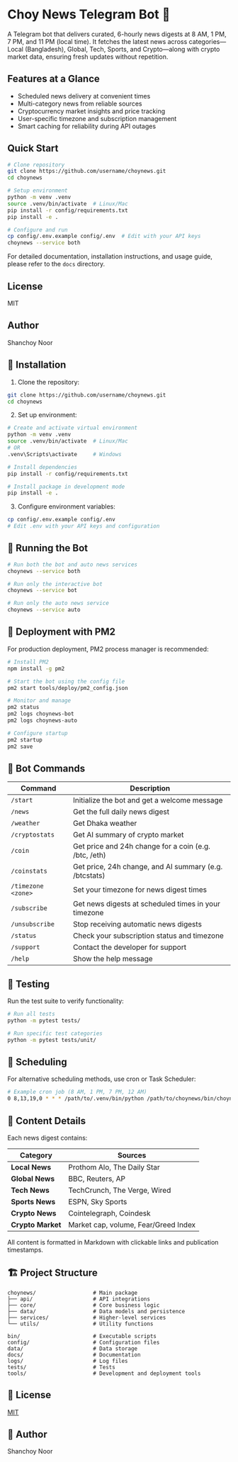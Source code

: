 # Choy News Telegram Bot 📰

A Telegram bot that delivers curated, 6-hourly news digests at 8 AM, 1 PM, 7 PM, and 11 PM (local time). It fetches the latest news across categories—Local (Bangladesh), Global, Tech, Sports, and Crypto—along with crypto market data, ensuring fresh updates without repetition.

## Features at a Glance

- Scheduled news delivery at convenient times
- Multi-category news from reliable sources
- Cryptocurrency market insights and price tracking
- User-specific timezone and subscription management
- Smart caching for reliability during API outages

## Quick Start

```bash
# Clone repository
git clone https://github.com/username/choynews.git
cd choynews

# Setup environment
python -m venv .venv
source .venv/bin/activate  # Linux/Mac
pip install -r config/requirements.txt
pip install -e .

# Configure and run
cp config/.env.example config/.env  # Edit with your API keys
choynews --service both
```

For detailed documentation, installation instructions, and usage guide, please refer to the `docs` directory.

## License

MIT

## Author

Shanchoy Noor

## 🚀 Installation

1. Clone the repository:
```bash
git clone https://github.com/username/choynews.git
cd choynews
```

2. Set up environment:
```bash
# Create and activate virtual environment
python -m venv .venv
source .venv/bin/activate  # Linux/Mac
# OR
.venv\Scripts\activate     # Windows

# Install dependencies
pip install -r config/requirements.txt

# Install package in development mode
pip install -e .
```

3. Configure environment variables:
```bash
cp config/.env.example config/.env
# Edit .env with your API keys and configuration
```

## 🏃 Running the Bot

```bash
# Run both the bot and auto news services
choynews --service both

# Run only the interactive bot
choynews --service bot

# Run only the auto news service
choynews --service auto
```

## 🔄 Deployment with PM2

For production deployment, PM2 process manager is recommended:

```bash
# Install PM2
npm install -g pm2

# Start the bot using the config file
pm2 start tools/deploy/pm2_config.json

# Monitor and manage
pm2 status
pm2 logs choynews-bot
pm2 logs choynews-auto

# Configure startup
pm2 startup
pm2 save
```

## 💬 Bot Commands

| Command | Description |
|---------|-------------|
| `/start` | Initialize the bot and get a welcome message |
| `/news` | Get the full daily news digest |
| `/weather` | Get Dhaka weather |
| `/cryptostats` | Get AI summary of crypto market |
| `/coin` | Get price and 24h change for a coin (e.g. /btc, /eth) |
| `/coinstats` | Get price, 24h change, and AI summary (e.g. /btcstats) |
| `/timezone <zone>` | Set your timezone for news digest times |
| `/subscribe` | Get news digests at scheduled times in your timezone |
| `/unsubscribe` | Stop receiving automatic news digests |
| `/status` | Check your subscription status and timezone |
| `/support` | Contact the developer for support |
| `/help` | Show the help message |

## 🧪 Testing

Run the test suite to verify functionality:

```bash
# Run all tests
python -m pytest tests/

# Run specific test categories
python -m pytest tests/unit/
```

## 📅 Scheduling

For alternative scheduling methods, use cron or Task Scheduler:

```bash
# Example cron job (8 AM, 1 PM, 7 PM, 12 AM)
0 8,13,19,0 * * * /path/to/.venv/bin/python /path/to/choynews/bin/choynews
```

## 📰 Content Details

Each news digest contains:

| Category | Sources |
|----------|---------|
| **Local News** | Prothom Alo, The Daily Star |
| **Global News** | BBC, Reuters, AP |
| **Tech News** | TechCrunch, The Verge, Wired |
| **Sports News** | ESPN, Sky Sports |
| **Crypto News** | Cointelegraph, Coindesk |
| **Crypto Market** | Market cap, volume, Fear/Greed Index |

All content is formatted in Markdown with clickable links and publication timestamps.

## 🏗️ Project Structure

```
choynews/                  # Main package
├── api/                   # API integrations
├── core/                  # Core business logic
├── data/                  # Data models and persistence
├── services/              # Higher-level services
└── utils/                 # Utility functions

bin/                       # Executable scripts
config/                    # Configuration files
data/                      # Data storage
docs/                      # Documentation
logs/                      # Log files
tests/                     # Tests
tools/                     # Development and deployment tools
```

## 📄 License

[MIT](LICENSE)

## 👤 Author

Shanchoy Noor
